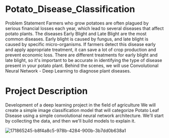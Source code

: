 # Potato_Disease_Classification
Problem Statement
Farmers who grow potatoes are often plagued by serious financial losses each year, which lead to several diseases that affect potato plants. The diseases Early Blight and
Late Blight are the most common diseases. Early blight is caused by fungus, and late blight is caused by specific micro-organisms. If farmers detect this disease early and 
apply appropriate treatment, it can save a lot of crop production and prevent economic loss. There are different treatments for early blight and late blight, so it's important 
to be accurate in identifying the type of disease present in your potato plant. Behind the scenes, we will use Convolutional Neural Network - Deep Learning to diagnose plant diseases.

# Project Description
Development of a deep learning project in the field of agriculture We will create a simple image classification model that will categorize Potato Leaf Disease using a simple 
convolutional neural network architecture. We'll start by collecting the data, and then we'll build models to explain it.

![171865245-b8f4a8c5-978b-4284-900b-3b7dd0b638a1](https://github.com/ShubhamPandeyHO/Potato_Disease_Classification/assets/122806275/4b55325a-ae82-48d4-98e8-9bb13e0c28e4)
